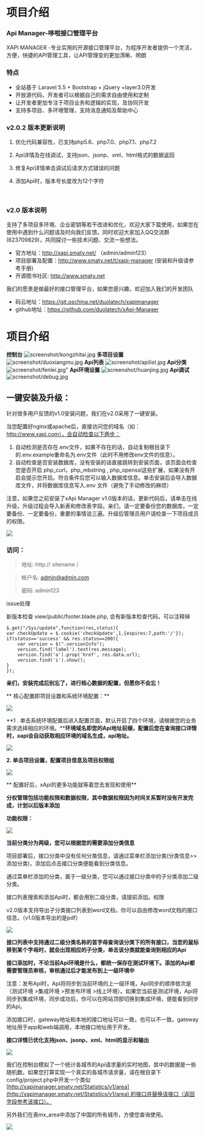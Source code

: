 项目介绍
========



### Api Manager-哆啦接口管理平台
XAPI MANAGER -专业实用的开源接口管理平台，为程序开发者提供一个灵活，方便，快捷的API管理工具，让API管理变的更加清晰、明朗
### 特点
* 全站基于 Laravel 5.5  + Bootstrap + jQuery +layer3.0开发
* 开放源代码，开发者可以根据自己的需求自由使用和定制
* 让开发者更加专注于项目业务和逻辑的实现，及协同开发
* 支持多项目、多环境管理，支持消息通知及帮助中心



### v2.0.2 版本更新说明

1. 优化代码兼容性，已支持php5.6、php7.0、php7.1、php7.2

2. Api详情及在线调试，支持json、jsonp、xml、html格式的数据返回

3. 修复Api详情单击调试后请求方式错误的问题

4. 添加Api时，版本号长度改为12个字符

   ​

### v2.0 版本说明

支持了多项目多环境、企业密钥等若干改进和优化，欢迎大家下载使用，如果您在使用中遇到什么问题请及时向我们反馈。同时欢迎大家加入QQ交流群(623709829)，共同探讨一些技术问题、交流一些想法。

* 官方地址：http://xapi.smaty.net/ （admin/admin123）
* 项目部署及配置：http://www.smaty.net/t/xapi-manager (安装和升级请参考手册)
* 开源图书社区: http://www.smaty.net

我们的愿景是做最好的接口管理平台，如果您感兴趣，欢迎加入我们的开发团队

* 码云地址：https://git.oschina.net/duolatech/xapimanager
* github地址：https://github.com/duolatech/xApi-Manager

项目介绍
========
**控制台** 
![screenshot/kongzhitai.jpg](screenshot/kongzhitai.jpg)
**多项目设置** 
![screenshot/duoxiangmu.jpg](screenshot/duoxiangmu.jpg)
**Api列表** 
![screenshot/apilist.jpg](screenshot/apilist.jpg)
**Api分类** 
![screenshot/fenlei.jpg"](screenshot/fenlei.jpg)
**Api环境设置** 
![screenshot/huanjing.jpg](screenshot/huanjing.jpg)
**Api调试**
![screenshot/debug.jpg](screenshot/debug.jpg)



##  一键安装及升级：

 针对很多用户反馈的v1.0安装问题，我们在v2.0采用了一键安装。

 当您配置好nginx或apache后，直接访问您的域名（如：http://www.xapi.com），会自动检查以下两步：

1. 自动检测是否存在.env文件，如果不存在的话，自动复制根目录下的.env.example重命名为.env文件（此时不用修改env文件的信息）。
2. 自动检查是否安装数据库，没有安装的话直接跳转到安装页面，该页面会检查您是否开启 php_curl，php_mbstring , php_openssl这些扩展，如果没有开启会提示您开启。符合条件后您可以输入数据库信息。单击安装后会导入数据库文件，并将数据库信息写入.env 文件（避免了手动修改的麻烦）

注意，如果您之前安装了xApi Manager v1.0版本的话，更新代码后，请单击在线升级，升级过程会导入新表和修改表字段。亲们，请一定要备份您的数据库，一定要备份、一定要备份，重要的事情说三遍。升级后管理员用户请检查一下项目成员的权限。

![](http://www.smaty.net/upload/book/20170926124224JI7RTb.jpeg)

### 访问：

> 地址: http:// sitename /


> 帐户名: [admin@admin.com](mailto:admin@admin.com)


> 密码: admin123



issue处理

新版本检查 view/public/footer.blade.php, 会有新版本检查代码，可以注释掉

	$.get("/Sys/update",function(res,status){
	var checkUpdate = $.cookie('checkUpdate',1,{expires:7,path:'/'});
	if(status=='success' && res.status==200){
		var version = $(".versionInfo");
		version.find('label').text(res.message);
		version.find('a').prop('href', res.data.url);
		version.find('i').show();
	}
	});






**亲们，安装完成后别忘了，进行核心数据的配置，但愿你不会忘！**

** 核心配置即项目设置和系统环境配置：**

![](http://www.smaty.net/upload/book/20170926124235VmhccR.jpeg)

**1 . 单击系统环境配置后进入配置页面，默认开启了四个环境，请根据您的业务需求选择相应的环境。****环境域名即您的Api地址前缀，配置后您在查询接口详情时，xapi会自动获取相应环境的域名生成，api地址。**

![](http://www.smaty.net/upload/book/20170926124235TdnUhM.jpeg)

**2. 单击项目设置，配置项目信息及项目权限组**

![](http://www.smaty.net/upload/book/20170926124235vicWXy.jpeg)

** 配置好后，xApi的更多功能就等着您去发现和使用**



**分权管理包括功能权限和数据权限，其中数据权限因为时间关系暂时没有开发完成，计划以后版本添加**

**功能权限：**

![](http://www.smaty.net/upload/book/20170926124239jXH5iv.jpeg)

**当前分类分为两级，您可以根据您的需要添加分类信息**

项目部署后，接口分类中没有任何分类信息，请通过菜单栏添加分类(分类信息>>添加分类)，添加后点击接口分类便能看到分类信息。

通过菜单栏添加的分类，属于一级分类，您可以通过接口分类中的子分类添加二级分类。

接口列表搜索和添加Api时，都会用到二级分类，请提前添加。权限

 v2.0版本支持导出子分类接口列表到word文档，你可以自由修改word文档的接口信息。（v1.0版本导出的是pdf）

![](http://www.smaty.net/upload/book/20170926124243Qor52a.jpeg)

**接口列表中支持通过二级分类名称的首字母查询该分类下的所有接口，当您的鼠标移到某个字母时，就会出现相应的子分类，单击该分类就能查询到相应的Api**

**接口添加时，不论当前Api环境是什么，都统一保存在测试环境下。添加的Api都需要管理员审核，审核通过后才能发布到上一级环境中**

注意：发布Api时，Api将同步到当前环境的上一级环境，Api同步的顺序依次是（测试环境 >集成环境 >预发布环境 >线上环境）。如果您当前是测试环境，Api将同步到集成环境，同步成功后，你可以在网站顶部切换到集成环境，便能看到同步的Api。

添加接口时，gateway地址和本地的接口地址可以一致，也可以不一致。gateway地址用于app和web端调用，本地接口地址用于开发。

**接口详情已优化支持json、jsonp、xml、html的显示和输出**

![](http://www.smaty.net/upload/book/20170926124248zc9AgF.jpeg)

我们在控制台模拟了一个统计各城市的Api请求量的实时地图，其中的数据是一些随机数。如果您打算实现一个真实的各城市请求量，请在根目录下config/project.php中开发一个类似[http://xapimanager.smaty.net/Statistics/v1/area](http://xapimanager.smaty.net/Statistics/v1/area) 的接口并替换该接口（返回字段参考该接口）。

另外我们在表mx_area中添加了中国的所有城市，方便您查询使用。

![](http://www.smaty.net/upload/book/20170926124252Q4u8U2.jpeg)



